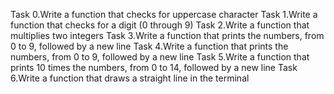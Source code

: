 Task 0.Write a function that checks for uppercase character
Task 1.Write a function that checks for a digit (0 through 9)
Task 2.Write a function that multiplies two integers
Task 3.Write a function that prints the numbers, from 0 to 9, followed by a new line
Task 4.Write a function that prints the numbers, from 0 to 9, followed by a new line
Task 5.Write a function that prints 10 times the numbers, from 0 to 14, followed by a new line
Task 6.Write a function that draws a straight line in the terminal
